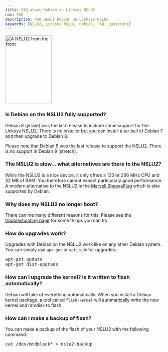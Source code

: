 ```yaml
---
title: FAQ about Debian on Linksys NSLU2
nav: FAQ
description: FAQ about Debian on Linksys NSLU2
keywords: [NSLU2, Linksys NSLU2, Debian, FAQ, questions]
---
```


<div class="right">
<img src = "../images/r_nslu2_front.jpg" class="border" alt="A NSLU2 from the front" width="148" height="218" />
</div>

<h3>Is Debian on the NSLU2 fully supported?</h3>

Debian 8 (jessie) was the last release to include some support for the Linksys NSLU2.  There
is no installer but you can install a <a href = "../unpack/">tar ball
of Debian 7</a> and then upgrade to Debian 8.

Please note that Debian 8 was the last release to support the NSLU2.  There
is no support in Debian 9 (stretch).

<h3>The NSLU2 is slow... what alternatives are there to the NSLU2?</h3>

While the NSLU2 is a nice device, it only offers a 133 or 266 MHz CPU and
32 MB of RAM.  You therefore cannot expect particularly good performance.
A modern alternative to the NSLU2 is the <a href =
"/debian/kirkwood/sheevaplug/">Marvell SheevaPlug</a> which is also
supported by Debian.

<h3>Why does my NSLU2 no longer boot?</h3>

There can me many different reasons for this.  Please see the <a href =
"../troubleshooting/#debian">troubleshooting page</a> for some things you
can try.

<h3>How do upgrades work?</h3>

Upgrades with Debian on the NSLU2 work like on any other Debian system.
You can simply use `apt-get` or `aptitude` for upgrades:

<div class="code">
<pre>
apt-get update
apt-get dist-upgrade
</pre>
</div>

<h3>How can I upgrade the kernel?  Is it written to flash automatically?</h3>

Debian will take of everything automatically.  When you install a Debian
kernel package, a tool called `flash-kernel` will automatically write the
new kernel and ramdisk to flash.

<h3>How can I make a backup of flash?</h3>

You can make a backup of the flash of your NSLU2 with the following
command:

<div class="code">
<pre>
cat /dev/mtdblock* &gt; nslu2-backup
</pre>
</div>

